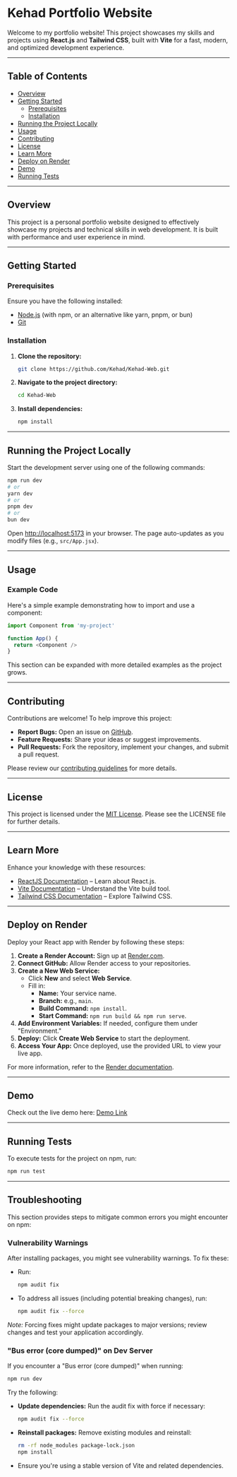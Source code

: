 # Kehad Portfolio Website

Welcome to my portfolio website! This project showcases my skills and projects using **React.js** and **Tailwind CSS**, built with **Vite** for a fast, modern, and optimized development experience.

---

## Table of Contents
- [Overview](#overview)
- [Getting Started](#getting-started)
  - [Prerequisites](#prerequisites)
  - [Installation](#installation)
- [Running the Project Locally](#running-the-project-locally)
- [Usage](#usage)
- [Contributing](#contributing)
- [License](#license)
- [Learn More](#learn-more)
- [Deploy on Render](#deploy-on-render)
- [Demo](#demo)
- [Running Tests](#running-tests)

---

## Overview

This project is a personal portfolio website designed to effectively showcase my projects and technical skills in web development. It is built with performance and user experience in mind.

---

## Getting Started

### Prerequisites

Ensure you have the following installed:
- [Node.js](https://nodejs.org/) (with npm, or an alternative like yarn, pnpm, or bun)
- [Git](https://git-scm.com/)

### Installation

1. **Clone the repository:**

   ```bash
   git clone https://github.com/Kehad/Kehad-Web.git
   ```

2. **Navigate to the project directory:**

   ```bash
   cd Kehad-Web
   ```

3. **Install dependencies:**

   ```bash
   npm install
   ```

---

## Running the Project Locally

Start the development server using one of the following commands:

```bash
npm run dev
# or
yarn dev
# or
pnpm dev
# or
bun dev
```

Open [http://localhost:5173](http://localhost:5173) in your browser. The page auto-updates as you modify files (e.g., `src/App.jsx`).

---

## Usage

### Example Code

Here's a simple example demonstrating how to import and use a component:

```javascript
import Component from 'my-project'

function App() {
  return <Component />
}
```

This section can be expanded with more detailed examples as the project grows.

---

## Contributing

Contributions are welcome! To help improve this project:
- **Report Bugs:** Open an issue on [GitHub](https://github.com/Kehad/Kehad-Web/issues).
- **Feature Requests:** Share your ideas or suggest improvements.
- **Pull Requests:** Fork the repository, implement your changes, and submit a pull request.

Please review our [contributing guidelines](CONTRIBUTING.md) for more details.

---

## License

This project is licensed under the [MIT License](LICENSE). Please see the LICENSE file for further details.

---

## Learn More

Enhance your knowledge with these resources:
- [ReactJS Documentation](https://react.dev/) – Learn about React.js.
- [Vite Documentation](https://vitejs.dev/guide/) – Understand the Vite build tool.
- [Tailwind CSS Documentation](https://tailwindcss.com/) – Explore Tailwind CSS.

---

## Deploy on Render

Deploy your React app with Render by following these steps:
1. **Create a Render Account:** Sign up at [Render.com](https://render.com/).
2. **Connect GitHub:** Allow Render access to your repositories.
3. **Create a New Web Service:**
   - Click **New** and select **Web Service**.
   - Fill in:
     - **Name:** Your service name.
     - **Branch:** e.g., `main`.
     - **Build Command:** `npm install`.
     - **Start Command:** `npm run build && npm run serve`.
4. **Add Environment Variables:** If needed, configure them under "Environment."
5. **Deploy:** Click **Create Web Service** to start the deployment.
6. **Access Your App:** Once deployed, use the provided URL to view your live app.

For more information, refer to the [Render documentation](https://render.com/docs/deploy-react).

---

## Demo

Check out the live demo here: [Demo Link](https://kehad.onrender.com)

---

## Running Tests

To execute tests for the project on npm, run:

```bash
npm run test
```

---

## Troubleshooting

This section provides steps to mitigate common errors you might encounter on npm:

### Vulnerability Warnings

After installing packages, you might see vulnerability warnings. To fix these:
- Run:

  ```bash
  npm audit fix
  ```

- To address all issues (including potential breaking changes), run:

  ```bash
  npm audit fix --force
  ```

*Note:* Forcing fixes might update packages to major versions; review changes and test your application accordingly.

### "Bus error (core dumped)" on Dev Server

If you encounter a "Bus error (core dumped)" when running:

```bash
npm run dev
```

Try the following:
- **Update dependencies:** Run the audit fix with force if necessary:

  ```bash
  npm audit fix --force
  ```

- **Reinstall packages:** Remove existing modules and reinstall:

  ```bash
  rm -rf node_modules package-lock.json
  npm install
  ```

- Ensure you're using a stable version of Vite and related dependencies.
